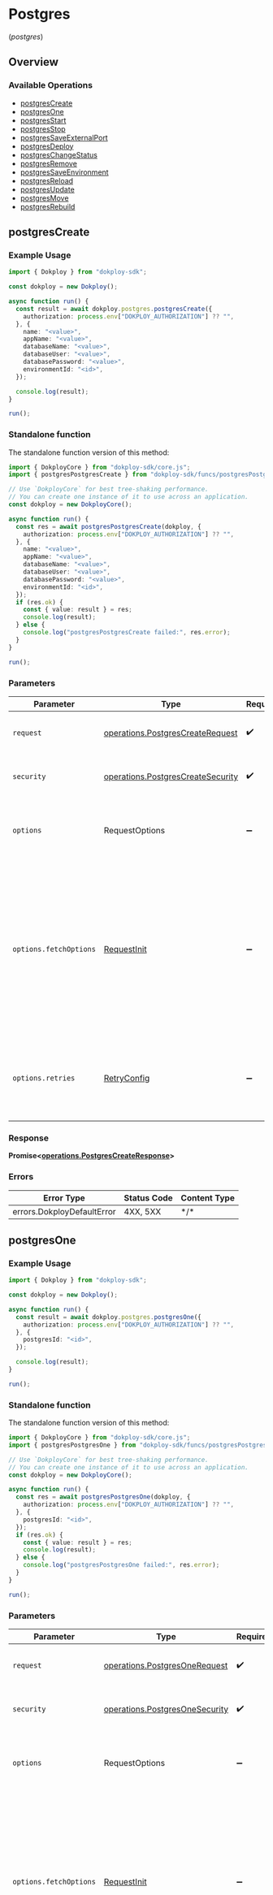 # Postgres
(*postgres*)

## Overview

### Available Operations

* [postgresCreate](#postgrescreate)
* [postgresOne](#postgresone)
* [postgresStart](#postgresstart)
* [postgresStop](#postgresstop)
* [postgresSaveExternalPort](#postgressaveexternalport)
* [postgresDeploy](#postgresdeploy)
* [postgresChangeStatus](#postgreschangestatus)
* [postgresRemove](#postgresremove)
* [postgresSaveEnvironment](#postgressaveenvironment)
* [postgresReload](#postgresreload)
* [postgresUpdate](#postgresupdate)
* [postgresMove](#postgresmove)
* [postgresRebuild](#postgresrebuild)

## postgresCreate

### Example Usage

<!-- UsageSnippet language="typescript" operationID="postgres-create" method="post" path="/postgres.create" -->
```typescript
import { Dokploy } from "dokploy-sdk";

const dokploy = new Dokploy();

async function run() {
  const result = await dokploy.postgres.postgresCreate({
    authorization: process.env["DOKPLOY_AUTHORIZATION"] ?? "",
  }, {
    name: "<value>",
    appName: "<value>",
    databaseName: "<value>",
    databaseUser: "<value>",
    databasePassword: "<value>",
    environmentId: "<id>",
  });

  console.log(result);
}

run();
```

### Standalone function

The standalone function version of this method:

```typescript
import { DokployCore } from "dokploy-sdk/core.js";
import { postgresPostgresCreate } from "dokploy-sdk/funcs/postgresPostgresCreate.js";

// Use `DokployCore` for best tree-shaking performance.
// You can create one instance of it to use across an application.
const dokploy = new DokployCore();

async function run() {
  const res = await postgresPostgresCreate(dokploy, {
    authorization: process.env["DOKPLOY_AUTHORIZATION"] ?? "",
  }, {
    name: "<value>",
    appName: "<value>",
    databaseName: "<value>",
    databaseUser: "<value>",
    databasePassword: "<value>",
    environmentId: "<id>",
  });
  if (res.ok) {
    const { value: result } = res;
    console.log(result);
  } else {
    console.log("postgresPostgresCreate failed:", res.error);
  }
}

run();
```

### Parameters

| Parameter                                                                                                                                                                      | Type                                                                                                                                                                           | Required                                                                                                                                                                       | Description                                                                                                                                                                    |
| ------------------------------------------------------------------------------------------------------------------------------------------------------------------------------ | ------------------------------------------------------------------------------------------------------------------------------------------------------------------------------ | ------------------------------------------------------------------------------------------------------------------------------------------------------------------------------ | ------------------------------------------------------------------------------------------------------------------------------------------------------------------------------ |
| `request`                                                                                                                                                                      | [operations.PostgresCreateRequest](../../models/operations/postgrescreaterequest.md)                                                                                           | :heavy_check_mark:                                                                                                                                                             | The request object to use for the request.                                                                                                                                     |
| `security`                                                                                                                                                                     | [operations.PostgresCreateSecurity](../../models/operations/postgrescreatesecurity.md)                                                                                         | :heavy_check_mark:                                                                                                                                                             | The security requirements to use for the request.                                                                                                                              |
| `options`                                                                                                                                                                      | RequestOptions                                                                                                                                                                 | :heavy_minus_sign:                                                                                                                                                             | Used to set various options for making HTTP requests.                                                                                                                          |
| `options.fetchOptions`                                                                                                                                                         | [RequestInit](https://developer.mozilla.org/en-US/docs/Web/API/Request/Request#options)                                                                                        | :heavy_minus_sign:                                                                                                                                                             | Options that are passed to the underlying HTTP request. This can be used to inject extra headers for examples. All `Request` options, except `method` and `body`, are allowed. |
| `options.retries`                                                                                                                                                              | [RetryConfig](../../lib/utils/retryconfig.md)                                                                                                                                  | :heavy_minus_sign:                                                                                                                                                             | Enables retrying HTTP requests under certain failure conditions.                                                                                                               |

### Response

**Promise\<[operations.PostgresCreateResponse](../../models/operations/postgrescreateresponse.md)\>**

### Errors

| Error Type                 | Status Code                | Content Type               |
| -------------------------- | -------------------------- | -------------------------- |
| errors.DokployDefaultError | 4XX, 5XX                   | \*/\*                      |

## postgresOne

### Example Usage

<!-- UsageSnippet language="typescript" operationID="postgres-one" method="get" path="/postgres.one" -->
```typescript
import { Dokploy } from "dokploy-sdk";

const dokploy = new Dokploy();

async function run() {
  const result = await dokploy.postgres.postgresOne({
    authorization: process.env["DOKPLOY_AUTHORIZATION"] ?? "",
  }, {
    postgresId: "<id>",
  });

  console.log(result);
}

run();
```

### Standalone function

The standalone function version of this method:

```typescript
import { DokployCore } from "dokploy-sdk/core.js";
import { postgresPostgresOne } from "dokploy-sdk/funcs/postgresPostgresOne.js";

// Use `DokployCore` for best tree-shaking performance.
// You can create one instance of it to use across an application.
const dokploy = new DokployCore();

async function run() {
  const res = await postgresPostgresOne(dokploy, {
    authorization: process.env["DOKPLOY_AUTHORIZATION"] ?? "",
  }, {
    postgresId: "<id>",
  });
  if (res.ok) {
    const { value: result } = res;
    console.log(result);
  } else {
    console.log("postgresPostgresOne failed:", res.error);
  }
}

run();
```

### Parameters

| Parameter                                                                                                                                                                      | Type                                                                                                                                                                           | Required                                                                                                                                                                       | Description                                                                                                                                                                    |
| ------------------------------------------------------------------------------------------------------------------------------------------------------------------------------ | ------------------------------------------------------------------------------------------------------------------------------------------------------------------------------ | ------------------------------------------------------------------------------------------------------------------------------------------------------------------------------ | ------------------------------------------------------------------------------------------------------------------------------------------------------------------------------ |
| `request`                                                                                                                                                                      | [operations.PostgresOneRequest](../../models/operations/postgresonerequest.md)                                                                                                 | :heavy_check_mark:                                                                                                                                                             | The request object to use for the request.                                                                                                                                     |
| `security`                                                                                                                                                                     | [operations.PostgresOneSecurity](../../models/operations/postgresonesecurity.md)                                                                                               | :heavy_check_mark:                                                                                                                                                             | The security requirements to use for the request.                                                                                                                              |
| `options`                                                                                                                                                                      | RequestOptions                                                                                                                                                                 | :heavy_minus_sign:                                                                                                                                                             | Used to set various options for making HTTP requests.                                                                                                                          |
| `options.fetchOptions`                                                                                                                                                         | [RequestInit](https://developer.mozilla.org/en-US/docs/Web/API/Request/Request#options)                                                                                        | :heavy_minus_sign:                                                                                                                                                             | Options that are passed to the underlying HTTP request. This can be used to inject extra headers for examples. All `Request` options, except `method` and `body`, are allowed. |
| `options.retries`                                                                                                                                                              | [RetryConfig](../../lib/utils/retryconfig.md)                                                                                                                                  | :heavy_minus_sign:                                                                                                                                                             | Enables retrying HTTP requests under certain failure conditions.                                                                                                               |

### Response

**Promise\<[operations.PostgresOneResponse](../../models/operations/postgresoneresponse.md)\>**

### Errors

| Error Type                 | Status Code                | Content Type               |
| -------------------------- | -------------------------- | -------------------------- |
| errors.DokployDefaultError | 4XX, 5XX                   | \*/\*                      |

## postgresStart

### Example Usage

<!-- UsageSnippet language="typescript" operationID="postgres-start" method="post" path="/postgres.start" -->
```typescript
import { Dokploy } from "dokploy-sdk";

const dokploy = new Dokploy();

async function run() {
  const result = await dokploy.postgres.postgresStart({
    authorization: process.env["DOKPLOY_AUTHORIZATION"] ?? "",
  }, {
    postgresId: "<id>",
  });

  console.log(result);
}

run();
```

### Standalone function

The standalone function version of this method:

```typescript
import { DokployCore } from "dokploy-sdk/core.js";
import { postgresPostgresStart } from "dokploy-sdk/funcs/postgresPostgresStart.js";

// Use `DokployCore` for best tree-shaking performance.
// You can create one instance of it to use across an application.
const dokploy = new DokployCore();

async function run() {
  const res = await postgresPostgresStart(dokploy, {
    authorization: process.env["DOKPLOY_AUTHORIZATION"] ?? "",
  }, {
    postgresId: "<id>",
  });
  if (res.ok) {
    const { value: result } = res;
    console.log(result);
  } else {
    console.log("postgresPostgresStart failed:", res.error);
  }
}

run();
```

### Parameters

| Parameter                                                                                                                                                                      | Type                                                                                                                                                                           | Required                                                                                                                                                                       | Description                                                                                                                                                                    |
| ------------------------------------------------------------------------------------------------------------------------------------------------------------------------------ | ------------------------------------------------------------------------------------------------------------------------------------------------------------------------------ | ------------------------------------------------------------------------------------------------------------------------------------------------------------------------------ | ------------------------------------------------------------------------------------------------------------------------------------------------------------------------------ |
| `request`                                                                                                                                                                      | [operations.PostgresStartRequest](../../models/operations/postgresstartrequest.md)                                                                                             | :heavy_check_mark:                                                                                                                                                             | The request object to use for the request.                                                                                                                                     |
| `security`                                                                                                                                                                     | [operations.PostgresStartSecurity](../../models/operations/postgresstartsecurity.md)                                                                                           | :heavy_check_mark:                                                                                                                                                             | The security requirements to use for the request.                                                                                                                              |
| `options`                                                                                                                                                                      | RequestOptions                                                                                                                                                                 | :heavy_minus_sign:                                                                                                                                                             | Used to set various options for making HTTP requests.                                                                                                                          |
| `options.fetchOptions`                                                                                                                                                         | [RequestInit](https://developer.mozilla.org/en-US/docs/Web/API/Request/Request#options)                                                                                        | :heavy_minus_sign:                                                                                                                                                             | Options that are passed to the underlying HTTP request. This can be used to inject extra headers for examples. All `Request` options, except `method` and `body`, are allowed. |
| `options.retries`                                                                                                                                                              | [RetryConfig](../../lib/utils/retryconfig.md)                                                                                                                                  | :heavy_minus_sign:                                                                                                                                                             | Enables retrying HTTP requests under certain failure conditions.                                                                                                               |

### Response

**Promise\<[operations.PostgresStartResponse](../../models/operations/postgresstartresponse.md)\>**

### Errors

| Error Type                 | Status Code                | Content Type               |
| -------------------------- | -------------------------- | -------------------------- |
| errors.DokployDefaultError | 4XX, 5XX                   | \*/\*                      |

## postgresStop

### Example Usage

<!-- UsageSnippet language="typescript" operationID="postgres-stop" method="post" path="/postgres.stop" -->
```typescript
import { Dokploy } from "dokploy-sdk";

const dokploy = new Dokploy();

async function run() {
  const result = await dokploy.postgres.postgresStop({
    authorization: process.env["DOKPLOY_AUTHORIZATION"] ?? "",
  }, {
    postgresId: "<id>",
  });

  console.log(result);
}

run();
```

### Standalone function

The standalone function version of this method:

```typescript
import { DokployCore } from "dokploy-sdk/core.js";
import { postgresPostgresStop } from "dokploy-sdk/funcs/postgresPostgresStop.js";

// Use `DokployCore` for best tree-shaking performance.
// You can create one instance of it to use across an application.
const dokploy = new DokployCore();

async function run() {
  const res = await postgresPostgresStop(dokploy, {
    authorization: process.env["DOKPLOY_AUTHORIZATION"] ?? "",
  }, {
    postgresId: "<id>",
  });
  if (res.ok) {
    const { value: result } = res;
    console.log(result);
  } else {
    console.log("postgresPostgresStop failed:", res.error);
  }
}

run();
```

### Parameters

| Parameter                                                                                                                                                                      | Type                                                                                                                                                                           | Required                                                                                                                                                                       | Description                                                                                                                                                                    |
| ------------------------------------------------------------------------------------------------------------------------------------------------------------------------------ | ------------------------------------------------------------------------------------------------------------------------------------------------------------------------------ | ------------------------------------------------------------------------------------------------------------------------------------------------------------------------------ | ------------------------------------------------------------------------------------------------------------------------------------------------------------------------------ |
| `request`                                                                                                                                                                      | [operations.PostgresStopRequest](../../models/operations/postgresstoprequest.md)                                                                                               | :heavy_check_mark:                                                                                                                                                             | The request object to use for the request.                                                                                                                                     |
| `security`                                                                                                                                                                     | [operations.PostgresStopSecurity](../../models/operations/postgresstopsecurity.md)                                                                                             | :heavy_check_mark:                                                                                                                                                             | The security requirements to use for the request.                                                                                                                              |
| `options`                                                                                                                                                                      | RequestOptions                                                                                                                                                                 | :heavy_minus_sign:                                                                                                                                                             | Used to set various options for making HTTP requests.                                                                                                                          |
| `options.fetchOptions`                                                                                                                                                         | [RequestInit](https://developer.mozilla.org/en-US/docs/Web/API/Request/Request#options)                                                                                        | :heavy_minus_sign:                                                                                                                                                             | Options that are passed to the underlying HTTP request. This can be used to inject extra headers for examples. All `Request` options, except `method` and `body`, are allowed. |
| `options.retries`                                                                                                                                                              | [RetryConfig](../../lib/utils/retryconfig.md)                                                                                                                                  | :heavy_minus_sign:                                                                                                                                                             | Enables retrying HTTP requests under certain failure conditions.                                                                                                               |

### Response

**Promise\<[operations.PostgresStopResponse](../../models/operations/postgresstopresponse.md)\>**

### Errors

| Error Type                 | Status Code                | Content Type               |
| -------------------------- | -------------------------- | -------------------------- |
| errors.DokployDefaultError | 4XX, 5XX                   | \*/\*                      |

## postgresSaveExternalPort

### Example Usage

<!-- UsageSnippet language="typescript" operationID="postgres-saveExternalPort" method="post" path="/postgres.saveExternalPort" -->
```typescript
import { Dokploy } from "dokploy-sdk";

const dokploy = new Dokploy();

async function run() {
  const result = await dokploy.postgres.postgresSaveExternalPort({
    authorization: process.env["DOKPLOY_AUTHORIZATION"] ?? "",
  }, {
    postgresId: "<id>",
    externalPort: 3135.23,
  });

  console.log(result);
}

run();
```

### Standalone function

The standalone function version of this method:

```typescript
import { DokployCore } from "dokploy-sdk/core.js";
import { postgresPostgresSaveExternalPort } from "dokploy-sdk/funcs/postgresPostgresSaveExternalPort.js";

// Use `DokployCore` for best tree-shaking performance.
// You can create one instance of it to use across an application.
const dokploy = new DokployCore();

async function run() {
  const res = await postgresPostgresSaveExternalPort(dokploy, {
    authorization: process.env["DOKPLOY_AUTHORIZATION"] ?? "",
  }, {
    postgresId: "<id>",
    externalPort: 3135.23,
  });
  if (res.ok) {
    const { value: result } = res;
    console.log(result);
  } else {
    console.log("postgresPostgresSaveExternalPort failed:", res.error);
  }
}

run();
```

### Parameters

| Parameter                                                                                                                                                                      | Type                                                                                                                                                                           | Required                                                                                                                                                                       | Description                                                                                                                                                                    |
| ------------------------------------------------------------------------------------------------------------------------------------------------------------------------------ | ------------------------------------------------------------------------------------------------------------------------------------------------------------------------------ | ------------------------------------------------------------------------------------------------------------------------------------------------------------------------------ | ------------------------------------------------------------------------------------------------------------------------------------------------------------------------------ |
| `request`                                                                                                                                                                      | [operations.PostgresSaveExternalPortRequest](../../models/operations/postgressaveexternalportrequest.md)                                                                       | :heavy_check_mark:                                                                                                                                                             | The request object to use for the request.                                                                                                                                     |
| `security`                                                                                                                                                                     | [operations.PostgresSaveExternalPortSecurity](../../models/operations/postgressaveexternalportsecurity.md)                                                                     | :heavy_check_mark:                                                                                                                                                             | The security requirements to use for the request.                                                                                                                              |
| `options`                                                                                                                                                                      | RequestOptions                                                                                                                                                                 | :heavy_minus_sign:                                                                                                                                                             | Used to set various options for making HTTP requests.                                                                                                                          |
| `options.fetchOptions`                                                                                                                                                         | [RequestInit](https://developer.mozilla.org/en-US/docs/Web/API/Request/Request#options)                                                                                        | :heavy_minus_sign:                                                                                                                                                             | Options that are passed to the underlying HTTP request. This can be used to inject extra headers for examples. All `Request` options, except `method` and `body`, are allowed. |
| `options.retries`                                                                                                                                                              | [RetryConfig](../../lib/utils/retryconfig.md)                                                                                                                                  | :heavy_minus_sign:                                                                                                                                                             | Enables retrying HTTP requests under certain failure conditions.                                                                                                               |

### Response

**Promise\<[operations.PostgresSaveExternalPortResponse](../../models/operations/postgressaveexternalportresponse.md)\>**

### Errors

| Error Type                 | Status Code                | Content Type               |
| -------------------------- | -------------------------- | -------------------------- |
| errors.DokployDefaultError | 4XX, 5XX                   | \*/\*                      |

## postgresDeploy

### Example Usage

<!-- UsageSnippet language="typescript" operationID="postgres-deploy" method="post" path="/postgres.deploy" -->
```typescript
import { Dokploy } from "dokploy-sdk";

const dokploy = new Dokploy();

async function run() {
  const result = await dokploy.postgres.postgresDeploy({
    authorization: process.env["DOKPLOY_AUTHORIZATION"] ?? "",
  }, {
    postgresId: "<id>",
  });

  console.log(result);
}

run();
```

### Standalone function

The standalone function version of this method:

```typescript
import { DokployCore } from "dokploy-sdk/core.js";
import { postgresPostgresDeploy } from "dokploy-sdk/funcs/postgresPostgresDeploy.js";

// Use `DokployCore` for best tree-shaking performance.
// You can create one instance of it to use across an application.
const dokploy = new DokployCore();

async function run() {
  const res = await postgresPostgresDeploy(dokploy, {
    authorization: process.env["DOKPLOY_AUTHORIZATION"] ?? "",
  }, {
    postgresId: "<id>",
  });
  if (res.ok) {
    const { value: result } = res;
    console.log(result);
  } else {
    console.log("postgresPostgresDeploy failed:", res.error);
  }
}

run();
```

### Parameters

| Parameter                                                                                                                                                                      | Type                                                                                                                                                                           | Required                                                                                                                                                                       | Description                                                                                                                                                                    |
| ------------------------------------------------------------------------------------------------------------------------------------------------------------------------------ | ------------------------------------------------------------------------------------------------------------------------------------------------------------------------------ | ------------------------------------------------------------------------------------------------------------------------------------------------------------------------------ | ------------------------------------------------------------------------------------------------------------------------------------------------------------------------------ |
| `request`                                                                                                                                                                      | [operations.PostgresDeployRequest](../../models/operations/postgresdeployrequest.md)                                                                                           | :heavy_check_mark:                                                                                                                                                             | The request object to use for the request.                                                                                                                                     |
| `security`                                                                                                                                                                     | [operations.PostgresDeploySecurity](../../models/operations/postgresdeploysecurity.md)                                                                                         | :heavy_check_mark:                                                                                                                                                             | The security requirements to use for the request.                                                                                                                              |
| `options`                                                                                                                                                                      | RequestOptions                                                                                                                                                                 | :heavy_minus_sign:                                                                                                                                                             | Used to set various options for making HTTP requests.                                                                                                                          |
| `options.fetchOptions`                                                                                                                                                         | [RequestInit](https://developer.mozilla.org/en-US/docs/Web/API/Request/Request#options)                                                                                        | :heavy_minus_sign:                                                                                                                                                             | Options that are passed to the underlying HTTP request. This can be used to inject extra headers for examples. All `Request` options, except `method` and `body`, are allowed. |
| `options.retries`                                                                                                                                                              | [RetryConfig](../../lib/utils/retryconfig.md)                                                                                                                                  | :heavy_minus_sign:                                                                                                                                                             | Enables retrying HTTP requests under certain failure conditions.                                                                                                               |

### Response

**Promise\<[operations.PostgresDeployResponse](../../models/operations/postgresdeployresponse.md)\>**

### Errors

| Error Type                 | Status Code                | Content Type               |
| -------------------------- | -------------------------- | -------------------------- |
| errors.DokployDefaultError | 4XX, 5XX                   | \*/\*                      |

## postgresChangeStatus

### Example Usage

<!-- UsageSnippet language="typescript" operationID="postgres-changeStatus" method="post" path="/postgres.changeStatus" -->
```typescript
import { Dokploy } from "dokploy-sdk";

const dokploy = new Dokploy();

async function run() {
  const result = await dokploy.postgres.postgresChangeStatus({
    authorization: process.env["DOKPLOY_AUTHORIZATION"] ?? "",
  }, {
    postgresId: "<id>",
    applicationStatus: "idle",
  });

  console.log(result);
}

run();
```

### Standalone function

The standalone function version of this method:

```typescript
import { DokployCore } from "dokploy-sdk/core.js";
import { postgresPostgresChangeStatus } from "dokploy-sdk/funcs/postgresPostgresChangeStatus.js";

// Use `DokployCore` for best tree-shaking performance.
// You can create one instance of it to use across an application.
const dokploy = new DokployCore();

async function run() {
  const res = await postgresPostgresChangeStatus(dokploy, {
    authorization: process.env["DOKPLOY_AUTHORIZATION"] ?? "",
  }, {
    postgresId: "<id>",
    applicationStatus: "idle",
  });
  if (res.ok) {
    const { value: result } = res;
    console.log(result);
  } else {
    console.log("postgresPostgresChangeStatus failed:", res.error);
  }
}

run();
```

### Parameters

| Parameter                                                                                                                                                                      | Type                                                                                                                                                                           | Required                                                                                                                                                                       | Description                                                                                                                                                                    |
| ------------------------------------------------------------------------------------------------------------------------------------------------------------------------------ | ------------------------------------------------------------------------------------------------------------------------------------------------------------------------------ | ------------------------------------------------------------------------------------------------------------------------------------------------------------------------------ | ------------------------------------------------------------------------------------------------------------------------------------------------------------------------------ |
| `request`                                                                                                                                                                      | [operations.PostgresChangeStatusRequest](../../models/operations/postgreschangestatusrequest.md)                                                                               | :heavy_check_mark:                                                                                                                                                             | The request object to use for the request.                                                                                                                                     |
| `security`                                                                                                                                                                     | [operations.PostgresChangeStatusSecurity](../../models/operations/postgreschangestatussecurity.md)                                                                             | :heavy_check_mark:                                                                                                                                                             | The security requirements to use for the request.                                                                                                                              |
| `options`                                                                                                                                                                      | RequestOptions                                                                                                                                                                 | :heavy_minus_sign:                                                                                                                                                             | Used to set various options for making HTTP requests.                                                                                                                          |
| `options.fetchOptions`                                                                                                                                                         | [RequestInit](https://developer.mozilla.org/en-US/docs/Web/API/Request/Request#options)                                                                                        | :heavy_minus_sign:                                                                                                                                                             | Options that are passed to the underlying HTTP request. This can be used to inject extra headers for examples. All `Request` options, except `method` and `body`, are allowed. |
| `options.retries`                                                                                                                                                              | [RetryConfig](../../lib/utils/retryconfig.md)                                                                                                                                  | :heavy_minus_sign:                                                                                                                                                             | Enables retrying HTTP requests under certain failure conditions.                                                                                                               |

### Response

**Promise\<[operations.PostgresChangeStatusResponse](../../models/operations/postgreschangestatusresponse.md)\>**

### Errors

| Error Type                 | Status Code                | Content Type               |
| -------------------------- | -------------------------- | -------------------------- |
| errors.DokployDefaultError | 4XX, 5XX                   | \*/\*                      |

## postgresRemove

### Example Usage

<!-- UsageSnippet language="typescript" operationID="postgres-remove" method="post" path="/postgres.remove" -->
```typescript
import { Dokploy } from "dokploy-sdk";

const dokploy = new Dokploy();

async function run() {
  const result = await dokploy.postgres.postgresRemove({
    authorization: process.env["DOKPLOY_AUTHORIZATION"] ?? "",
  }, {
    postgresId: "<id>",
  });

  console.log(result);
}

run();
```

### Standalone function

The standalone function version of this method:

```typescript
import { DokployCore } from "dokploy-sdk/core.js";
import { postgresPostgresRemove } from "dokploy-sdk/funcs/postgresPostgresRemove.js";

// Use `DokployCore` for best tree-shaking performance.
// You can create one instance of it to use across an application.
const dokploy = new DokployCore();

async function run() {
  const res = await postgresPostgresRemove(dokploy, {
    authorization: process.env["DOKPLOY_AUTHORIZATION"] ?? "",
  }, {
    postgresId: "<id>",
  });
  if (res.ok) {
    const { value: result } = res;
    console.log(result);
  } else {
    console.log("postgresPostgresRemove failed:", res.error);
  }
}

run();
```

### Parameters

| Parameter                                                                                                                                                                      | Type                                                                                                                                                                           | Required                                                                                                                                                                       | Description                                                                                                                                                                    |
| ------------------------------------------------------------------------------------------------------------------------------------------------------------------------------ | ------------------------------------------------------------------------------------------------------------------------------------------------------------------------------ | ------------------------------------------------------------------------------------------------------------------------------------------------------------------------------ | ------------------------------------------------------------------------------------------------------------------------------------------------------------------------------ |
| `request`                                                                                                                                                                      | [operations.PostgresRemoveRequest](../../models/operations/postgresremoverequest.md)                                                                                           | :heavy_check_mark:                                                                                                                                                             | The request object to use for the request.                                                                                                                                     |
| `security`                                                                                                                                                                     | [operations.PostgresRemoveSecurity](../../models/operations/postgresremovesecurity.md)                                                                                         | :heavy_check_mark:                                                                                                                                                             | The security requirements to use for the request.                                                                                                                              |
| `options`                                                                                                                                                                      | RequestOptions                                                                                                                                                                 | :heavy_minus_sign:                                                                                                                                                             | Used to set various options for making HTTP requests.                                                                                                                          |
| `options.fetchOptions`                                                                                                                                                         | [RequestInit](https://developer.mozilla.org/en-US/docs/Web/API/Request/Request#options)                                                                                        | :heavy_minus_sign:                                                                                                                                                             | Options that are passed to the underlying HTTP request. This can be used to inject extra headers for examples. All `Request` options, except `method` and `body`, are allowed. |
| `options.retries`                                                                                                                                                              | [RetryConfig](../../lib/utils/retryconfig.md)                                                                                                                                  | :heavy_minus_sign:                                                                                                                                                             | Enables retrying HTTP requests under certain failure conditions.                                                                                                               |

### Response

**Promise\<[operations.PostgresRemoveResponse](../../models/operations/postgresremoveresponse.md)\>**

### Errors

| Error Type                 | Status Code                | Content Type               |
| -------------------------- | -------------------------- | -------------------------- |
| errors.DokployDefaultError | 4XX, 5XX                   | \*/\*                      |

## postgresSaveEnvironment

### Example Usage

<!-- UsageSnippet language="typescript" operationID="postgres-saveEnvironment" method="post" path="/postgres.saveEnvironment" -->
```typescript
import { Dokploy } from "dokploy-sdk";

const dokploy = new Dokploy();

async function run() {
  const result = await dokploy.postgres.postgresSaveEnvironment({
    authorization: process.env["DOKPLOY_AUTHORIZATION"] ?? "",
  }, {
    postgresId: "<id>",
  });

  console.log(result);
}

run();
```

### Standalone function

The standalone function version of this method:

```typescript
import { DokployCore } from "dokploy-sdk/core.js";
import { postgresPostgresSaveEnvironment } from "dokploy-sdk/funcs/postgresPostgresSaveEnvironment.js";

// Use `DokployCore` for best tree-shaking performance.
// You can create one instance of it to use across an application.
const dokploy = new DokployCore();

async function run() {
  const res = await postgresPostgresSaveEnvironment(dokploy, {
    authorization: process.env["DOKPLOY_AUTHORIZATION"] ?? "",
  }, {
    postgresId: "<id>",
  });
  if (res.ok) {
    const { value: result } = res;
    console.log(result);
  } else {
    console.log("postgresPostgresSaveEnvironment failed:", res.error);
  }
}

run();
```

### Parameters

| Parameter                                                                                                                                                                      | Type                                                                                                                                                                           | Required                                                                                                                                                                       | Description                                                                                                                                                                    |
| ------------------------------------------------------------------------------------------------------------------------------------------------------------------------------ | ------------------------------------------------------------------------------------------------------------------------------------------------------------------------------ | ------------------------------------------------------------------------------------------------------------------------------------------------------------------------------ | ------------------------------------------------------------------------------------------------------------------------------------------------------------------------------ |
| `request`                                                                                                                                                                      | [operations.PostgresSaveEnvironmentRequest](../../models/operations/postgressaveenvironmentrequest.md)                                                                         | :heavy_check_mark:                                                                                                                                                             | The request object to use for the request.                                                                                                                                     |
| `security`                                                                                                                                                                     | [operations.PostgresSaveEnvironmentSecurity](../../models/operations/postgressaveenvironmentsecurity.md)                                                                       | :heavy_check_mark:                                                                                                                                                             | The security requirements to use for the request.                                                                                                                              |
| `options`                                                                                                                                                                      | RequestOptions                                                                                                                                                                 | :heavy_minus_sign:                                                                                                                                                             | Used to set various options for making HTTP requests.                                                                                                                          |
| `options.fetchOptions`                                                                                                                                                         | [RequestInit](https://developer.mozilla.org/en-US/docs/Web/API/Request/Request#options)                                                                                        | :heavy_minus_sign:                                                                                                                                                             | Options that are passed to the underlying HTTP request. This can be used to inject extra headers for examples. All `Request` options, except `method` and `body`, are allowed. |
| `options.retries`                                                                                                                                                              | [RetryConfig](../../lib/utils/retryconfig.md)                                                                                                                                  | :heavy_minus_sign:                                                                                                                                                             | Enables retrying HTTP requests under certain failure conditions.                                                                                                               |

### Response

**Promise\<[operations.PostgresSaveEnvironmentResponse](../../models/operations/postgressaveenvironmentresponse.md)\>**

### Errors

| Error Type                 | Status Code                | Content Type               |
| -------------------------- | -------------------------- | -------------------------- |
| errors.DokployDefaultError | 4XX, 5XX                   | \*/\*                      |

## postgresReload

### Example Usage

<!-- UsageSnippet language="typescript" operationID="postgres-reload" method="post" path="/postgres.reload" -->
```typescript
import { Dokploy } from "dokploy-sdk";

const dokploy = new Dokploy();

async function run() {
  const result = await dokploy.postgres.postgresReload({
    authorization: process.env["DOKPLOY_AUTHORIZATION"] ?? "",
  }, {
    postgresId: "<id>",
    appName: "<value>",
  });

  console.log(result);
}

run();
```

### Standalone function

The standalone function version of this method:

```typescript
import { DokployCore } from "dokploy-sdk/core.js";
import { postgresPostgresReload } from "dokploy-sdk/funcs/postgresPostgresReload.js";

// Use `DokployCore` for best tree-shaking performance.
// You can create one instance of it to use across an application.
const dokploy = new DokployCore();

async function run() {
  const res = await postgresPostgresReload(dokploy, {
    authorization: process.env["DOKPLOY_AUTHORIZATION"] ?? "",
  }, {
    postgresId: "<id>",
    appName: "<value>",
  });
  if (res.ok) {
    const { value: result } = res;
    console.log(result);
  } else {
    console.log("postgresPostgresReload failed:", res.error);
  }
}

run();
```

### Parameters

| Parameter                                                                                                                                                                      | Type                                                                                                                                                                           | Required                                                                                                                                                                       | Description                                                                                                                                                                    |
| ------------------------------------------------------------------------------------------------------------------------------------------------------------------------------ | ------------------------------------------------------------------------------------------------------------------------------------------------------------------------------ | ------------------------------------------------------------------------------------------------------------------------------------------------------------------------------ | ------------------------------------------------------------------------------------------------------------------------------------------------------------------------------ |
| `request`                                                                                                                                                                      | [operations.PostgresReloadRequest](../../models/operations/postgresreloadrequest.md)                                                                                           | :heavy_check_mark:                                                                                                                                                             | The request object to use for the request.                                                                                                                                     |
| `security`                                                                                                                                                                     | [operations.PostgresReloadSecurity](../../models/operations/postgresreloadsecurity.md)                                                                                         | :heavy_check_mark:                                                                                                                                                             | The security requirements to use for the request.                                                                                                                              |
| `options`                                                                                                                                                                      | RequestOptions                                                                                                                                                                 | :heavy_minus_sign:                                                                                                                                                             | Used to set various options for making HTTP requests.                                                                                                                          |
| `options.fetchOptions`                                                                                                                                                         | [RequestInit](https://developer.mozilla.org/en-US/docs/Web/API/Request/Request#options)                                                                                        | :heavy_minus_sign:                                                                                                                                                             | Options that are passed to the underlying HTTP request. This can be used to inject extra headers for examples. All `Request` options, except `method` and `body`, are allowed. |
| `options.retries`                                                                                                                                                              | [RetryConfig](../../lib/utils/retryconfig.md)                                                                                                                                  | :heavy_minus_sign:                                                                                                                                                             | Enables retrying HTTP requests under certain failure conditions.                                                                                                               |

### Response

**Promise\<[operations.PostgresReloadResponse](../../models/operations/postgresreloadresponse.md)\>**

### Errors

| Error Type                 | Status Code                | Content Type               |
| -------------------------- | -------------------------- | -------------------------- |
| errors.DokployDefaultError | 4XX, 5XX                   | \*/\*                      |

## postgresUpdate

### Example Usage

<!-- UsageSnippet language="typescript" operationID="postgres-update" method="post" path="/postgres.update" -->
```typescript
import { Dokploy } from "dokploy-sdk";

const dokploy = new Dokploy();

async function run() {
  const result = await dokploy.postgres.postgresUpdate({
    authorization: process.env["DOKPLOY_AUTHORIZATION"] ?? "",
  }, {
    postgresId: "<id>",
  });

  console.log(result);
}

run();
```

### Standalone function

The standalone function version of this method:

```typescript
import { DokployCore } from "dokploy-sdk/core.js";
import { postgresPostgresUpdate } from "dokploy-sdk/funcs/postgresPostgresUpdate.js";

// Use `DokployCore` for best tree-shaking performance.
// You can create one instance of it to use across an application.
const dokploy = new DokployCore();

async function run() {
  const res = await postgresPostgresUpdate(dokploy, {
    authorization: process.env["DOKPLOY_AUTHORIZATION"] ?? "",
  }, {
    postgresId: "<id>",
  });
  if (res.ok) {
    const { value: result } = res;
    console.log(result);
  } else {
    console.log("postgresPostgresUpdate failed:", res.error);
  }
}

run();
```

### Parameters

| Parameter                                                                                                                                                                      | Type                                                                                                                                                                           | Required                                                                                                                                                                       | Description                                                                                                                                                                    |
| ------------------------------------------------------------------------------------------------------------------------------------------------------------------------------ | ------------------------------------------------------------------------------------------------------------------------------------------------------------------------------ | ------------------------------------------------------------------------------------------------------------------------------------------------------------------------------ | ------------------------------------------------------------------------------------------------------------------------------------------------------------------------------ |
| `request`                                                                                                                                                                      | [operations.PostgresUpdateRequest](../../models/operations/postgresupdaterequest.md)                                                                                           | :heavy_check_mark:                                                                                                                                                             | The request object to use for the request.                                                                                                                                     |
| `security`                                                                                                                                                                     | [operations.PostgresUpdateSecurity](../../models/operations/postgresupdatesecurity.md)                                                                                         | :heavy_check_mark:                                                                                                                                                             | The security requirements to use for the request.                                                                                                                              |
| `options`                                                                                                                                                                      | RequestOptions                                                                                                                                                                 | :heavy_minus_sign:                                                                                                                                                             | Used to set various options for making HTTP requests.                                                                                                                          |
| `options.fetchOptions`                                                                                                                                                         | [RequestInit](https://developer.mozilla.org/en-US/docs/Web/API/Request/Request#options)                                                                                        | :heavy_minus_sign:                                                                                                                                                             | Options that are passed to the underlying HTTP request. This can be used to inject extra headers for examples. All `Request` options, except `method` and `body`, are allowed. |
| `options.retries`                                                                                                                                                              | [RetryConfig](../../lib/utils/retryconfig.md)                                                                                                                                  | :heavy_minus_sign:                                                                                                                                                             | Enables retrying HTTP requests under certain failure conditions.                                                                                                               |

### Response

**Promise\<[operations.PostgresUpdateResponse](../../models/operations/postgresupdateresponse.md)\>**

### Errors

| Error Type                 | Status Code                | Content Type               |
| -------------------------- | -------------------------- | -------------------------- |
| errors.DokployDefaultError | 4XX, 5XX                   | \*/\*                      |

## postgresMove

### Example Usage

<!-- UsageSnippet language="typescript" operationID="postgres-move" method="post" path="/postgres.move" -->
```typescript
import { Dokploy } from "dokploy-sdk";

const dokploy = new Dokploy();

async function run() {
  const result = await dokploy.postgres.postgresMove({
    authorization: process.env["DOKPLOY_AUTHORIZATION"] ?? "",
  }, {
    postgresId: "<id>",
    targetEnvironmentId: "<id>",
  });

  console.log(result);
}

run();
```

### Standalone function

The standalone function version of this method:

```typescript
import { DokployCore } from "dokploy-sdk/core.js";
import { postgresPostgresMove } from "dokploy-sdk/funcs/postgresPostgresMove.js";

// Use `DokployCore` for best tree-shaking performance.
// You can create one instance of it to use across an application.
const dokploy = new DokployCore();

async function run() {
  const res = await postgresPostgresMove(dokploy, {
    authorization: process.env["DOKPLOY_AUTHORIZATION"] ?? "",
  }, {
    postgresId: "<id>",
    targetEnvironmentId: "<id>",
  });
  if (res.ok) {
    const { value: result } = res;
    console.log(result);
  } else {
    console.log("postgresPostgresMove failed:", res.error);
  }
}

run();
```

### Parameters

| Parameter                                                                                                                                                                      | Type                                                                                                                                                                           | Required                                                                                                                                                                       | Description                                                                                                                                                                    |
| ------------------------------------------------------------------------------------------------------------------------------------------------------------------------------ | ------------------------------------------------------------------------------------------------------------------------------------------------------------------------------ | ------------------------------------------------------------------------------------------------------------------------------------------------------------------------------ | ------------------------------------------------------------------------------------------------------------------------------------------------------------------------------ |
| `request`                                                                                                                                                                      | [operations.PostgresMoveRequest](../../models/operations/postgresmoverequest.md)                                                                                               | :heavy_check_mark:                                                                                                                                                             | The request object to use for the request.                                                                                                                                     |
| `security`                                                                                                                                                                     | [operations.PostgresMoveSecurity](../../models/operations/postgresmovesecurity.md)                                                                                             | :heavy_check_mark:                                                                                                                                                             | The security requirements to use for the request.                                                                                                                              |
| `options`                                                                                                                                                                      | RequestOptions                                                                                                                                                                 | :heavy_minus_sign:                                                                                                                                                             | Used to set various options for making HTTP requests.                                                                                                                          |
| `options.fetchOptions`                                                                                                                                                         | [RequestInit](https://developer.mozilla.org/en-US/docs/Web/API/Request/Request#options)                                                                                        | :heavy_minus_sign:                                                                                                                                                             | Options that are passed to the underlying HTTP request. This can be used to inject extra headers for examples. All `Request` options, except `method` and `body`, are allowed. |
| `options.retries`                                                                                                                                                              | [RetryConfig](../../lib/utils/retryconfig.md)                                                                                                                                  | :heavy_minus_sign:                                                                                                                                                             | Enables retrying HTTP requests under certain failure conditions.                                                                                                               |

### Response

**Promise\<[operations.PostgresMoveResponse](../../models/operations/postgresmoveresponse.md)\>**

### Errors

| Error Type                 | Status Code                | Content Type               |
| -------------------------- | -------------------------- | -------------------------- |
| errors.DokployDefaultError | 4XX, 5XX                   | \*/\*                      |

## postgresRebuild

### Example Usage

<!-- UsageSnippet language="typescript" operationID="postgres-rebuild" method="post" path="/postgres.rebuild" -->
```typescript
import { Dokploy } from "dokploy-sdk";

const dokploy = new Dokploy();

async function run() {
  const result = await dokploy.postgres.postgresRebuild({
    authorization: process.env["DOKPLOY_AUTHORIZATION"] ?? "",
  }, {
    postgresId: "<id>",
  });

  console.log(result);
}

run();
```

### Standalone function

The standalone function version of this method:

```typescript
import { DokployCore } from "dokploy-sdk/core.js";
import { postgresPostgresRebuild } from "dokploy-sdk/funcs/postgresPostgresRebuild.js";

// Use `DokployCore` for best tree-shaking performance.
// You can create one instance of it to use across an application.
const dokploy = new DokployCore();

async function run() {
  const res = await postgresPostgresRebuild(dokploy, {
    authorization: process.env["DOKPLOY_AUTHORIZATION"] ?? "",
  }, {
    postgresId: "<id>",
  });
  if (res.ok) {
    const { value: result } = res;
    console.log(result);
  } else {
    console.log("postgresPostgresRebuild failed:", res.error);
  }
}

run();
```

### Parameters

| Parameter                                                                                                                                                                      | Type                                                                                                                                                                           | Required                                                                                                                                                                       | Description                                                                                                                                                                    |
| ------------------------------------------------------------------------------------------------------------------------------------------------------------------------------ | ------------------------------------------------------------------------------------------------------------------------------------------------------------------------------ | ------------------------------------------------------------------------------------------------------------------------------------------------------------------------------ | ------------------------------------------------------------------------------------------------------------------------------------------------------------------------------ |
| `request`                                                                                                                                                                      | [operations.PostgresRebuildRequest](../../models/operations/postgresrebuildrequest.md)                                                                                         | :heavy_check_mark:                                                                                                                                                             | The request object to use for the request.                                                                                                                                     |
| `security`                                                                                                                                                                     | [operations.PostgresRebuildSecurity](../../models/operations/postgresrebuildsecurity.md)                                                                                       | :heavy_check_mark:                                                                                                                                                             | The security requirements to use for the request.                                                                                                                              |
| `options`                                                                                                                                                                      | RequestOptions                                                                                                                                                                 | :heavy_minus_sign:                                                                                                                                                             | Used to set various options for making HTTP requests.                                                                                                                          |
| `options.fetchOptions`                                                                                                                                                         | [RequestInit](https://developer.mozilla.org/en-US/docs/Web/API/Request/Request#options)                                                                                        | :heavy_minus_sign:                                                                                                                                                             | Options that are passed to the underlying HTTP request. This can be used to inject extra headers for examples. All `Request` options, except `method` and `body`, are allowed. |
| `options.retries`                                                                                                                                                              | [RetryConfig](../../lib/utils/retryconfig.md)                                                                                                                                  | :heavy_minus_sign:                                                                                                                                                             | Enables retrying HTTP requests under certain failure conditions.                                                                                                               |

### Response

**Promise\<[operations.PostgresRebuildResponse](../../models/operations/postgresrebuildresponse.md)\>**

### Errors

| Error Type                 | Status Code                | Content Type               |
| -------------------------- | -------------------------- | -------------------------- |
| errors.DokployDefaultError | 4XX, 5XX                   | \*/\*                      |